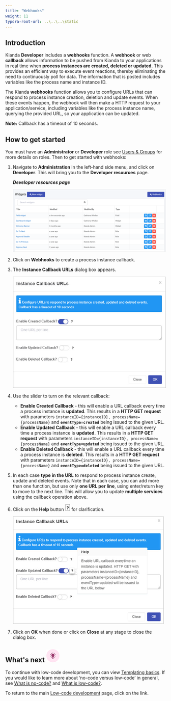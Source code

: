 ```yaml
---
title: "Webhooks"
weight: 11
typora-root-url: ..\..\..\static
---
```


## Introduction

Kianda **Developer** includes a **webhooks** function.  A **webhook** or web **callback** allows information to be pushed from Kianda to your applications in real time when **process instances are created, deleted or updated**. This provides an efficient way to execute event reactions, thereby eliminating the need to continuously poll for data. The information that is posted includes variables like the process name and instance ID. 

The Kianda **webhooks** function allows you to configure URLs that can respond to process instance creation, deletion and update events. When these events happen, the webhook will then make a HTTP request to your application/service, including variables like the process instance name, querying the provided URL, so your application can be updated.

**Note:** Callback has a timeout of 10 seconds.

## How to get started

You must have an **Administrator** or **Developer** role see [Users & Groups](/docs/platform/administration/users/) for more details on roles. Then to get started with webhooks:

1. Navigate to **Administration** in the left-hand side menu, and click on **Developer**. This will bring you to the **Developer resources** page.

   ***Developer resources page***

   ![Widget view](/images/widgetview.gif)

2. Click on **Webhooks** to create a process instance callback.

3. The **Instance Callback URLs** dialog box appears.

   ![Webhooks](/images/webhooks-oneurl.jpg)

4. Use the slider to turn on the relevant callback:
   - **Enable Created Callback** - this will enable a URL callback every time a process instance is **updated**. This results in a **HTTP GET request** with parameters `instanceID={instanceID}, processName={processName}` and **`eventType=created`** being issued to the given URL.
   - **Enable Updated Callback** - this will enable a URL callback every time a process instance is **updated**. This results in a **HTTP GET request** with parameters `instanceID={instanceID}, processName={processName}` and **`eventType=updated`** being issued to the given URL.
   - **Enable Deleted Callback** - this will enable a URL callback every time a process instance is **deleted**. This results in a **HTTP GET request** with parameters `instanceID={instanceID}, processName={processName}` and **`eventType=deleted`** being issued to the given URL.

5. In each case **type in the URL** to respond to process instance create, update and deleted events. Note that in each case, you can add more than one function, but use only **one URL per line**,  using enter/return key to move to the next line. This will allow you to update **multiple services** using the callback operation above.

6. Click on the **Help** button ![Help button](/images/webhookhelp.PNG) for clarification. 

   ![Callback helptext](/images/callback-helptext.jpg)

7. Click on **OK** when done or click on **Close** at any stage to close the dialog box.

   

## What's next ![Idea icon](/images/18.png)

To continue with low-code development, you can view [Templating basics](/docs/low-code/templating-basics/). If you would like to learn more about ‘no-code versus low-code’ in general, see [What is no-code?](/docs/getting-started/welcome/no-code/) and [What is low-code?](/docs/getting-started/welcome/low-code/). 

To return to the main [Low-code development](/docs/low-code/) page, click on the link.





